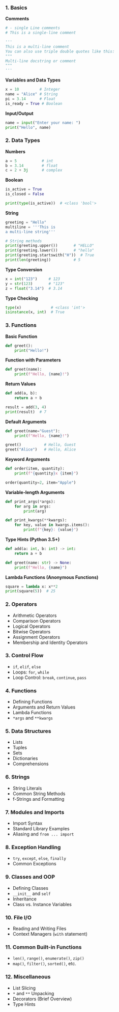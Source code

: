 ### 1. Basics
**Comments**
```python
# - single Line comments
# This is a single-line comment

'''
This is a multi-line comment
You can also use triple double quotes like this:
"""
Multi-line docstring or comment
"""
'''
```

**Variables and Data Types**
```python
x = 10         # Integer
name = "Alice" # String
pi = 3.14      # Float
is_ready = True # Boolean
```

**Input/Output**
```python
name = input("Enter your name: ")
print("Hello", name)

```

### 2. Data Types

**Numbers**
```python
a = 5           # int
b = 3.14        # float
c = 2 + 3j      # complex
```

**Boolean**
```python
is_active = True
is_closed = False

print(type(is_active))  # <class 'bool'>
```

**String**
```python
greeting = "Hello"
multiline = '''This is
a multi-line string'''

# String methods
print(greeting.upper())       # "HELLO"
print(greeting.lower())       # "hello"
print(greeting.startswith("H"))  # True
print(len(greeting))          # 5
```

**Type Conversion**
```python
x = int("123")     # 123
y = str(123)       # "123"
z = float("3.14")  # 3.14
```

**Type Checking**
```python
type(x)             # <class 'int'>
isinstance(x, int)  # True
```

### 3. Functions

**Basic Function**
```python
def greet():
    print("Hello!")
```

**Function with Parameters**
```python
def greet(name):
    print(f"Hello, {name}!")
```

**Return Values**
```python
def add(a, b):
    return a + b

result = add(3, 4)
print(result)  # 7
```

**Default Arguments**
```python
def greet(name="Guest"):
    print(f"Hello, {name}!")

greet()          # Hello, Guest
greet("Alice")   # Hello, Alice
```

**Keyword Arguments**
```python
def order(item, quantity):
    print(f"{quantity}x {item}")

order(quantity=2, item="Apple")
```

**Variable-length Arguments**
```python
def print_args(*args):
    for arg in args:
        print(arg)

def print_kwargs(**kwargs):
    for key, value in kwargs.items():
        print(f"{key}: {value}")
```

**Type Hints (Python 3.5+)**
```python
def add(a: int, b: int) -> int:
    return a + b

def greet(name: str) -> None:
    print(f"Hello, {name}")
```

**Lambda Functions (Anonymous Functions)**
```python
square = lambda x: x**2
print(square(5))  # 25
```

### 2. Operators
- Arithmetic Operators
- Comparison Operators
- Logical Operators
- Bitwise Operators
- Assignment Operators
- Membership and Identity Operators

### 3. Control Flow
- `if`, `elif`, `else`
- Loops: `for`, `while`
- Loop Control: `break`, `continue`, `pass`

### 4. Functions
- Defining Functions
- Arguments and Return Values
- Lambda Functions
- `*args` and `**kwargs`

### 5. Data Structures
- Lists
- Tuples
- Sets
- Dictionaries
- Comprehensions

### 6. Strings
- String Literals
- Common String Methods
- f-Strings and Formatting

### 7. Modules and Imports
- Import Syntax
- Standard Library Examples
- Aliasing and `from ... import`

### 8. Exception Handling
- `try`, `except`, `else`, `finally`
- Common Exceptions

### 9. Classes and OOP
- Defining Classes
- `__init__` and `self`
- Inheritance
- Class vs. Instance Variables

### 10. File I/O
- Reading and Writing Files
- Context Managers (`with` statement)

### 11. Common Built-in Functions
- `len()`, `range()`, `enumerate()`, `zip()`
- `map()`, `filter()`, `sorted()`, etc.

### 12. Miscellaneous
- List Slicing
- `*` and `**` Unpacking
- Decorators (Brief Overview)
- Type Hints